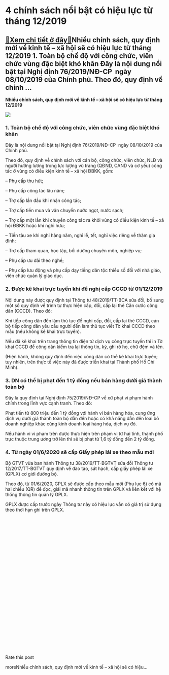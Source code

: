 4 chính sách nổi bật có hiệu lực từ tháng 12/2019
=================================================

[:gift:Xem chi tiết ở đây:gift:](https://hddtvn.com/4-chinh-sach-noi-bat-co-hieu-luc-tu-thang-12-2019/)Nhiều chính sách, quy định mới về kinh tế – xã hội sẽ có hiệu lực từ tháng 12/2019 1. Toàn bộ chế độ với công chức, viên chức vùng đặc biệt khó khăn Đây là nội dung nổi bật tại Nghị định 76/2019/NĐ-CP  ngày 08/10/2019 của Chính phủ. Theo đó, quy định về chính …
---------------------------------------------------------------------------------------------------------------------------------------------------------------------------------------------------------------------------------------------------------------------

**Nhiều chính sách, quy định mới về kinh tế – xã hội sẽ có hiệu lực từ tháng 12/2019**


![](https://hddtvn.com/wp-content/uploads/2021/01/hk-1514516598641-15646651716852002917236-crop-15646654494001534492772.jpg)


### **1. Toàn bộ chế độ với công chức, viên chức vùng đặc biệt khó khăn**


Đây là nội dung nổi bật tại Nghị định 76/2019/NĐ-CP  ngày 08/10/2019 của Chính phủ.


Theo đó, quy định về chính sách với cán bộ, công chức, viên chức, NLĐ và người hưởng lương trong lực lượng vũ trang (QĐND, CAND và cơ yếu) công tác ở vùng có điều kiện kinh tế – xã hội ĐBKK, gồm:


– Phụ cấp thu hút;


– Phụ cấp công tác lâu năm;


– Trợ cấp lần đầu khi nhận công tác;


– Trợ cấp tiền mua và vận chuyển nước ngọt, nước sạch;


– Trợ cấp một lần khi chuyển công tác ra khỏi vùng có điều kiện kinh tế – xã hội ĐBKK hoặc khi nghỉ hưu;


– Tiền tàu xe khi nghỉ hàng năm, nghỉ lễ, tết, nghỉ việc riêng về thăm gia đình;


– Trợ cấp tham quan, học tập, bồi dưỡng chuyên môn, nghiệp vụ;


– Phụ cấp ưu đãi theo nghề;


– Phụ cấp lưu động và phụ cấp dạy tiếng dân tộc thiểu số đối với nhà giáo, viên chức quản lý giáo dục.


### **2. Được kê khai trực tuyến khi đề nghị cấp CCCD từ 01/12/2019**


Nội dung này được quy định tại Thông tư 48/2019/TT-BCA sửa đổi, bổ sung một số quy định về trình tự thực hiện cấp, đổi, cấp lại thẻ Căn cước công dân (CCCD). Theo đó:


Khi tiếp công dân đến làm thủ tục đề nghị cấp, đổi, cấp lại thẻ CCCD, cán bộ tiếp công dân yêu cầu người đến làm thủ tục viết Tờ khai CCCD theo mẫu (nếu không kê khai trực tuyến).


Nếu đã kê khai trên trang thông tin điện tử dịch vụ công trực tuyến thì in Tờ khai CCCD để công dân kiểm tra lại thông tin, ký, ghi rõ họ, chữ đệm và tên.


(Hiện hành, không quy định đến việc công dân có thể kê khai trực tuyến; tuy nhiên, trên thực tế việc này đã được triển khai tại Thành phố Hồ Chí Minh).


### 3. DN có thể bị phạt đến 1 tỷ đồng nếu bán hàng dưới giá thành toàn bộ


Đây là quy định tại Nghị định 75/2019/NĐ-CP về xử phạt vi phạm hành chính trong lĩnh vực cạnh tranh. Theo đó:


Phạt tiền từ 800 triệu đến 1 tỷ đồng với hành vi bán hàng hóa, cung ứng dịch vụ dưới giá thành toàn bộ dẫn đến hoặc có khả năng dẫn đến loại bỏ doanh nghiệp khác cùng kinh doanh loại hàng hóa, dịch vụ đó.


Nếu hành vi vi phạm trên được thực hiện trên phạm vi từ hai tỉnh, thành phố trực thuộc trung ương trở lên thì sẽ bị phạt từ 1,6 tỷ đồng đến 2 tỷ đồng.


### 4. Từ ngày 01/6/2020 sẽ cấp Giấy phép lái xe theo mẫu mới


Bộ GTVT vừa ban hành Thông tư 38/2019/TT-BGTVT sửa đổi Thông tư 12/2017/TT-BGTVT quy định về đào tạo, sát hạch, cấp giấy phép lái xe (GPLX) cơ giới đường bộ.


Theo đó, từ 01/6/2020, GPLX sẽ được cấp theo mẫu mới (Phụ lục 6) có mã hai chiều (QR) để đọc, giải mã nhanh thông tin trên GPLX và liên kết với hệ thống thông tin quản lý GPLX.


GPLX được cấp trước ngày Thông tư này có hiệu lực vẫn có giá trị sử dụng theo thời hạn ghi trên GPLX.


 


 


 


 


 


 


 


 


 


 


 


 


 


 








































Rate this post


moreNhiều chính sách, quy định mới về kinh tế – xã hội sẽ có hiệu…

